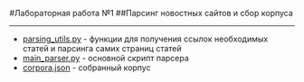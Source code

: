 #Лабораторная работа №1
##Парсинг новостных сайтов и сбор корпуса 

---

* [parsing_utils.py]() - функции для получения ссылок необходимых статей и парсинга самих страниц статей
* [main_parser.py]() - основной скрипт парсера 
* [corpora.json]() - собранный корпус